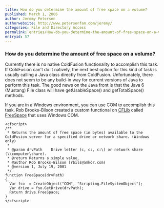 ```yaml
---
title: How do you determine the amount of free space on a volume?
published: March 1, 2006
author: Jeremy Petersen
authorwebsite: http://www.petersenfam.com/jeremy/
categories: File and Directory Access
permalink: entries/How-do-you-determine-the-amount-of-free-space-on-a-volume.html
entryid: 57
---
```


<h3>How do you determine the amount of free space on a volume?</h3>

<p>
Currently there is no native ColdFusion functionality to accomplish this task. If ColdFusion can't do it natively, the next best option for this kind of task is usually calling a Java class directly from ColdFusion. Unfortunately, there does not seem to be any build-in way for current versions of Java to perform this task.  The good news on the Java front is that the Java 6 (Mustang) File class will have getUsableSpace() and getTotalSpace() methods.
</p>

<p>
If you are in a Windows environment, you can use COM to accomplish this task. Rob Brooks-Bilson created a custom functional on <a href="http://www.cflib.org">CFLib</a> called <a href="http://www.cflib.org/udf.cfm?ID=105"> FreeSpace</a> that uses Windows COM.  
</p>

<pre><code class="language-markup">&lt;cfscript&gt;
/**
 * Returns the amount of free space (in bytes) available to the ColdFusion server for a specified drive or network share. (Windows only)
 * 
 * @param drvPath 	 Drive letter (c, c:, c:\) or network share (\\computer\share). 
 * @return Returns a simple value. 
 * @author Rob Brooks-Bilson (rbils@amkor.com) 
 * @version 1, July 19, 2001 
 */
function FreeSpace(drvPath)
{
  Var fso  = CreateObject(&quot;COM&quot;, &quot;Scripting.FileSystemObject&quot;);
  Var drive = fso.GetDrive(drvPath);
  Return drive.FreeSpace;
}
&lt;/cfscript&gt;
</code></pre>



